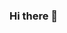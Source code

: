 ### Hi there 👋

<!--
**deepalisri/deepalisri** is a ✨ _special_ ✨ repository because its `README.md` (this file) appears on your GitHub profile.

Creating react projects

-->
